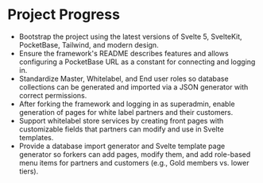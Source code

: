 # Project Progress

- Bootstrap the project using the latest versions of Svelte 5, SvelteKit, PocketBase, Tailwind, and modern design.
- Ensure the framework's README describes features and allows configuring a PocketBase URL as a constant for connecting and logging in.
- Standardize Master, Whitelabel, and End user roles so database collections can be generated and imported via a JSON generator with correct permissions.
- After forking the framework and logging in as superadmin, enable generation of pages for white label partners and their customers.
- Support whitelabel store services by creating front pages with customizable fields that partners can modify and use in Svelte templates.
- Provide a database import generator and Svelte template page generator so forkers can add pages, modify them, and add role-based menu items for partners and customers (e.g., Gold members vs. lower tiers).
